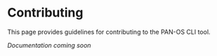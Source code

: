 # Contributing

This page provides guidelines for contributing to the PAN-OS CLI tool.

*Documentation coming soon*
